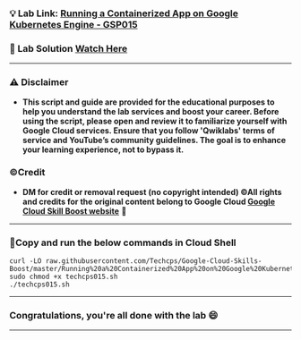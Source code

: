 
### 💡 Lab Link: [Running a Containerized App on Google Kubernetes Engine - GSP015](https://www.cloudskillsboost.google/focuses/5982?parent=catalog)

### 🚀 Lab Solution [Watch Here](https://youtu.be/Bc9y_Wn8F1s)

---

### ⚠️ Disclaimer

- **This script and guide are provided for  the educational purposes to help you understand the lab services and boost your career. Before using the script, please open and review it to familiarize yourself with Google Cloud services. Ensure that you follow 'Qwiklabs' terms of service and YouTube’s community guidelines. The goal is to enhance your learning experience, not to bypass it.**

### ©Credit

- **DM for credit or removal request (no copyright intended) ©All rights and credits for the original content belong to Google Cloud [Google Cloud Skill Boost website](https://www.cloudskillsboost.google/)** 🙏

---

### 🚨Copy and run the below commands in Cloud Shell

```
curl -LO raw.githubusercontent.com/Techcps/Google-Cloud-Skills-Boost/master/Running%20a%20Containerized%20App%20on%20Google%20Kubernetes%20Engine/techcps015.sh
sudo chmod +x techcps015.sh
./techcps015.sh
```

---

### Congratulations, you're all done with the lab 😄

---

